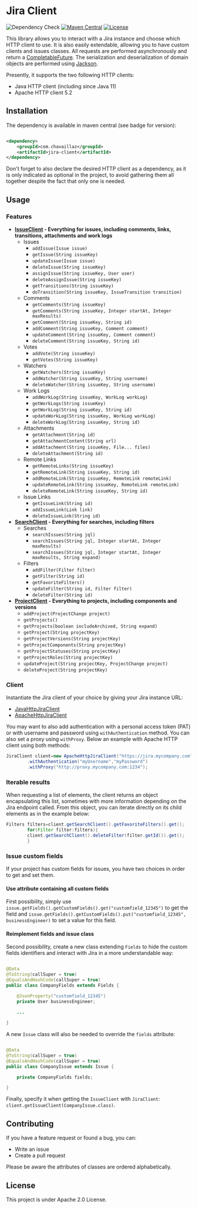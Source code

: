 # Jira Client

![Dependency Check](https://github.com/chavaillaz/jira-client/actions/workflows/snyk.yml/badge.svg)
[![Maven Central](https://maven-badges.herokuapp.com/maven-central/com.chavaillaz/jira-client/badge.svg)](https://maven-badges.herokuapp.com/maven-central/com.chavaillaz/jira-client)
[![License](https://img.shields.io/badge/License-Apache%202.0-blue.svg)](https://opensource.org/licenses/Apache-2.0)

This library allows you to interact with a Jira instance and choose which HTTP client to use. It is also easily
extendable, allowing you to have custom clients and issues classes. All requests are performed asynchronously and return
a [CompletableFuture](https://docs.oracle.com/javase/8/docs/api/java/util/concurrent/CompletableFuture.html). The
serialization and deserialization of domain objects are performed using [Jackson](https://github.com/FasterXML/jackson).

Presently, it supports the two following HTTP clients:

- Java HTTP client (including since Java 11)
- Apache HTTP client 5.2

## Installation

The dependency is available in maven central (see badge for version):

```xml

<dependency>
    <groupId>com.chavaillaz</groupId>
    <artifactId>jira-client</artifactId>
</dependency>
```

Don't forget to also declare the desired HTTP client as a dependency, as it is only indicated as optional in the
project, to avoid gathering them all together despite the fact that only one is needed.

## Usage

### Features

- **[IssueClient](src/main/java/com/chavaillaz/jira/client/IssueClient.java) -
  Everything for issues, including comments, links, transitions, attachments and work logs**
    - Issues
        - `addIssue(Issue issue)`
        - `getIssue(String issueKey)`
        - `updateIssue(Issue issue)`
        - `deleteIssue(String issueKey)`
        - `assignIssue(String issueKey, User user)`
        - `deleteAssignIssue(String issueKey)`
        - `getTransitions(String issueKey)`
        - `doTransition(String issueKey, IssueTransition transition)`
    - Comments
        - `getComments(String issueKey)`
        - `getComments(String issueKey, Integer startAt, Integer maxResults)`
        - `getComment(String issueKey, String id)`
        - `addComment(String issueKey, Comment comment)`
        - `updateComment(String issueKey, Comment comment)`
        - `deleteComment(String issueKey, String id)`
    - Votes
        - `addVote(String issueKey)`
        - `getVotes(String issueKey)`
    - Watchers
        - `getWatchers(String issueKey)`
        - `addWatcher(String issueKey, String username)`
        - `deleteWatcher(String issueKey, String username)`
    - Work Logs
        - `addWorkLog(String issueKey, WorkLog workLog)`
        - `getWorkLogs(String issueKey)`
        - `getWorkLog(String issueKey, String id)`
        - `updateWorkLog(String issueKey, WorkLog workLog)`
        - `deleteWorkLog(String issueKey, String id)`
    - Attachments
        - `getAttachment(String id)`
        - `getAttachmentContent(String url)`
        - `addAttachment(String issueKey, File... files)`
        - `deleteAttachment(String id)`
    - Remote Links
        - `getRemoteLinks(String issueKey)`
        - `getRemoteLink(String issueKey, String id)`
        - `addRemoteLink(String issueKey, RemoteLink remoteLink)`
        - `updateRemoteLink(String issueKey, RemoteLink remoteLink)`
        - `deleteRemoteLink(String issueKey, String id)`
    - Issue Links
        - `getIssueLink(String id)`
        - `addIssueLink(Link link)`
        - `deleteIssueLink(String id)`
- **[SearchClient](src/main/java/com/chavaillaz/jira/client/SearchClient.java) -
  Everything for searches, including filters**
    - Searches
        - `searchIssues(String jql)`
        - `searchIssues(String jql, Integer startAt, Integer maxResults)`
        - `searchIssues(String jql, Integer startAt, Integer maxResults, String expand)`
    - Filters
        - `addFilter(Filter filter)`
        - `getFilter(String id)`
        - `getFavoriteFilters()`
        - `updateFilter(String id, Filter filter)`
        - `deleteFilter(String id)`
- **[ProjectClient](src/main/java/com/chavaillaz/jira/client/ProjectClient.java) -
  Everything to projects, including components and versions**
    - `addProject(ProjectChange project)`
    - `getProjects()`
    - `getProjects(boolean includeArchived, String expand)`
    - `getProject(String projectKey)`
    - `getProjectVersions(String projectKey)`
    - `getProjectComponents(String projectKey)`
    - `getProjectStatuses(String projectKey)`
    - `getProjectRoles(String projectKey)`
    - `updateProject(String projectKey, ProjectChange project)`
    - `deleteProject(String projectKey)`

### Client

Instantiate the Jira client of your choice by giving your Jira instance URL:

- [JavaHttpJiraClient](src/main/java/com/chavaillaz/jira/client/java/JavaHttpJiraClient.java)
- [ApacheHttpJiraClient](src/main/java/com/chavaillaz/jira/client/apache/ApacheHttpJiraClient.java)

You may want to also add authentication with a personal access token (PAT) or with username and password using
`withAuthentication` method. You can also set a proxy using `withProxy`. Below an example with Apache HTTP client
using both methods:

```java
JiraClient client=new ApacheHttpJiraClient("https://jira.mycompany.com")
        .withAuthentication("myUsername","myPassword")
        .withProxy("http://proxy.mycompany.com:1234");
```

### Iterable results

When requesting a list of elements, the client returns an object encapsulating this list, sometimes with more
information depending on the Jira endpoint called. From this object, you can iterate directly on its child elements as
in the example below:

```java
Filters filters=client.getSearchClient().getFavoriteFilters().get();
        for(Filter filter:filters){
        client.getSearchClient().deleteFilter(filter.getId()).get();
        }
```

### Issue custom fields

If your project has custom fields for issues, you have two choices in order to get and set them.

#### Use attribute containing all custom fields

First possibility, simply use `issue.getFields().getCustomFields().get("customfield_12345")` to get the field and
`issue.getFields().getCustomFields().put("customfield_12345", businessEngineer)` to set a value for this field.

#### Reimplement fields and issue class

Second possibility, create a new class extending `Fields` to hide the custom fields identifiers and interact with Jira
in a more understandable way:

```java

@Data
@ToString(callSuper = true)
@EqualsAndHashCode(callSuper = true)
public class CompanyFields extends Fields {

    @JsonProperty("customfield_12345")
    private User businessEngineer;
    
    ...

}
```

A new `Issue` class will also be needed to override the `fields` attribute:

```java

@Data
@ToString(callSuper = true)
@EqualsAndHashCode(callSuper = true)
public class CompanyIssue extends Issue {

    private CompanyFields fields;

}
```

Finally, specify it when getting the `IssueClient` with `JiraClient`: `client.getIssueClient(CompanyIssue.class)`.

## Contributing

If you have a feature request or found a bug, you can:

- Write an issue
- Create a pull request

Please be aware the attributes of classes are ordered alphabetically.

## License

This project is under Apache 2.0 License.